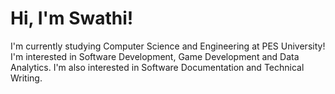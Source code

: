 # Hi, I'm Swathi! 
I'm currently studying Computer Science and Engineering at PES University! I'm interested in Software Development, Game Development and Data Analytics. I'm also interested in Software Documentation and Technical Writing.
